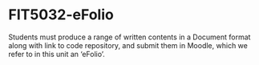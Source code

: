 # FIT5032-eFolio
 Students must produce a range of written contents in a Document format along with link to  code repository, and submit them in Moodle, which we refer to in this unit an ‘eFolio’.
